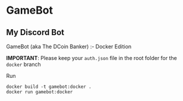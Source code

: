 # GameBot
## My Discord Bot
GameBot (aka The DCoin Banker) :- Docker Edition

**IMPORTANT**: Please keep your `auth.json` file in the root folder for the `docker` branch

Run
```
docker build -t gamebot:docker .
docker run gamebot:docker
```